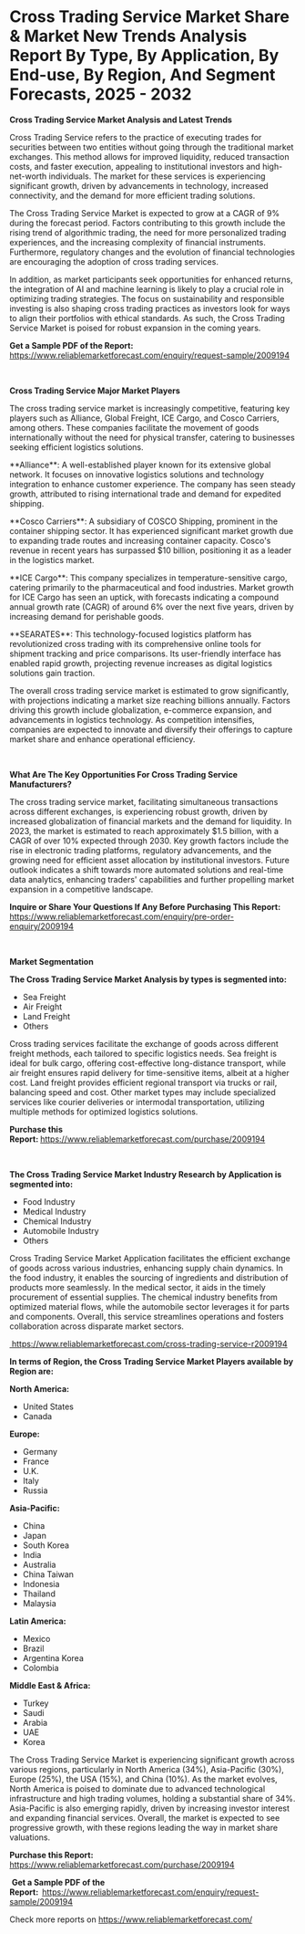 <p><h1>Cross Trading Service Market Share & Market New Trends Analysis Report By Type, By Application, By End-use, By Region, And Segment Forecasts, 2025 - 2032</h1></p><p><strong>Cross Trading Service Market Analysis and Latest Trends</strong></p>
<p><p>Cross Trading Service refers to the practice of executing trades for securities between two entities without going through the traditional market exchanges. This method allows for improved liquidity, reduced transaction costs, and faster execution, appealing to institutional investors and high-net-worth individuals. The market for these services is experiencing significant growth, driven by advancements in technology, increased connectivity, and the demand for more efficient trading solutions.</p><p>The Cross Trading Service Market is expected to grow at a CAGR of 9% during the forecast period. Factors contributing to this growth include the rising trend of algorithmic trading, the need for more personalized trading experiences, and the increasing complexity of financial instruments. Furthermore, regulatory changes and the evolution of financial technologies are encouraging the adoption of cross trading services. </p><p>In addition, as market participants seek opportunities for enhanced returns, the integration of AI and machine learning is likely to play a crucial role in optimizing trading strategies. The focus on sustainability and responsible investing is also shaping cross trading practices as investors look for ways to align their portfolios with ethical standards. As such, the Cross Trading Service Market is poised for robust expansion in the coming years.</p></p>
<p><strong>Get a Sample PDF of the Report:&nbsp;</strong> <a href="https://www.reliablemarketforecast.com/enquiry/request-sample/2009194?utm_campaign=3120&utm_medium=2&utm_source=Github&utm_content=ia&utm_term=11032025&utm_id=cross-trading-service">https://www.reliablemarketforecast.com/enquiry/request-sample/2009194</a></p>
<p>&nbsp;</p>
<p><strong>Cross Trading Service Major Market Players</strong></p>
<p><p>The cross trading service market is increasingly competitive, featuring key players such as Alliance, Global Freight, ICE Cargo, and Cosco Carriers, among others. These companies facilitate the movement of goods internationally without the need for physical transfer, catering to businesses seeking efficient logistics solutions.</p><p>**Alliance**: A well-established player known for its extensive global network. It focuses on innovative logistics solutions and technology integration to enhance customer experience. The company has seen steady growth, attributed to rising international trade and demand for expedited shipping.</p><p>**Cosco Carriers**: A subsidiary of COSCO Shipping, prominent in the container shipping sector. It has experienced significant market growth due to expanding trade routes and increasing container capacity. Cosco's revenue in recent years has surpassed $10 billion, positioning it as a leader in the logistics market.</p><p>**ICE Cargo**: This company specializes in temperature-sensitive cargo, catering primarily to the pharmaceutical and food industries. Market growth for ICE Cargo has seen an uptick, with forecasts indicating a compound annual growth rate (CAGR) of around 6% over the next five years, driven by increasing demand for perishable goods.</p><p>**SEARATES**: This technology-focused logistics platform has revolutionized cross trading with its comprehensive online tools for shipment tracking and price comparisons. Its user-friendly interface has enabled rapid growth, projecting revenue increases as digital logistics solutions gain traction.</p><p>The overall cross trading service market is estimated to grow significantly, with projections indicating a market size reaching billions annually. Factors driving this growth include globalization, e-commerce expansion, and advancements in logistics technology. As competition intensifies, companies are expected to innovate and diversify their offerings to capture market share and enhance operational efficiency.</p></p>
<p>&nbsp;</p>
<p><strong>What Are The Key Opportunities For Cross Trading Service Manufacturers?</strong></p>
<p><p>The cross trading service market, facilitating simultaneous transactions across different exchanges, is experiencing robust growth, driven by increased globalization of financial markets and the demand for liquidity. In 2023, the market is estimated to reach approximately $1.5 billion, with a CAGR of over 10% expected through 2030. Key growth factors include the rise in electronic trading platforms, regulatory advancements, and the growing need for efficient asset allocation by institutional investors. Future outlook indicates a shift towards more automated solutions and real-time data analytics, enhancing traders' capabilities and further propelling market expansion in a competitive landscape.</p></p>
<p><strong>Inquire or Share Your Questions If Any Before Purchasing This Report:</strong> <a href="https://www.reliablemarketforecast.com/enquiry/pre-order-enquiry/2009194?utm_campaign=3120&utm_medium=2&utm_source=Github&utm_content=ia&utm_term=11032025&utm_id=cross-trading-service">https://www.reliablemarketforecast.com/enquiry/pre-order-enquiry/2009194</a></p>
<p>&nbsp;</p>
<p><strong>Market Segmentation</strong></p>
<p><strong>The Cross Trading Service Market Analysis by types is segmented into:</strong></p>
<p><ul><li>Sea Freight</li><li>Air Freight</li><li>Land Freight</li><li>Others</li></ul></p>
<p><p>Cross trading services facilitate the exchange of goods across different freight methods, each tailored to specific logistics needs. Sea freight is ideal for bulk cargo, offering cost-effective long-distance transport, while air freight ensures rapid delivery for time-sensitive items, albeit at a higher cost. Land freight provides efficient regional transport via trucks or rail, balancing speed and cost. Other market types may include specialized services like courier deliveries or intermodal transportation, utilizing multiple methods for optimized logistics solutions.</p></p>
<p><strong>Purchase this Report:&nbsp;</strong><a href="https://www.reliablemarketforecast.com/purchase/2009194?utm_campaign=3120&utm_medium=2&utm_source=Github&utm_content=ia&utm_term=11032025&utm_id=cross-trading-service">https://www.reliablemarketforecast.com/purchase/2009194</a></p>
<p>&nbsp;</p>
<p><strong>The Cross Trading Service Market Industry Research by Application is segmented into:</strong></p>
<p><ul><li>Food Industry</li><li>Medical Industry</li><li>Chemical Industry</li><li>Automobile Industry</li><li>Others</li></ul></p>
<p><p>Cross Trading Service Market Application facilitates the efficient exchange of goods across various industries, enhancing supply chain dynamics. In the food industry, it enables the sourcing of ingredients and distribution of products more seamlessly. In the medical sector, it aids in the timely procurement of essential supplies. The chemical industry benefits from optimized material flows, while the automobile sector leverages it for parts and components. Overall, this service streamlines operations and fosters collaboration across disparate market sectors.</p></p>
<p><a href="https://www.reliablemarketforecast.com/cross-trading-service-r2009194?utm_campaign=3120&utm_medium=2&utm_source=Github&utm_content=ia&utm_term=11032025&utm_id=cross-trading-service">&nbsp;https://www.reliablemarketforecast.com/cross-trading-service-r2009194</a></p>
<p><strong>In terms of Region, the Cross Trading Service Market Players available by Region are:</strong></p>
<p>
    <p> <strong> North America: </strong>
        <ul>
            <li>United States</li>
            <li>Canada</li>
        </ul>
        </p> 
    <p> <strong> Europe: </strong>
        <ul>
            <li>Germany</li>
            <li>France</li>
            <li>U.K.</li>
            <li>Italy</li>
            <li>Russia</li>
        </ul>
        </p> 
    <p> <strong> Asia-Pacific: </strong>
        <ul>
            <li>China</li>
            <li>Japan</li>
            <li>South Korea</li>
            <li>India</li>
            <li>Australia</li>
            <li>China Taiwan</li>
            <li>Indonesia</li>
            <li>Thailand</li>
            <li>Malaysia</li>
        </ul>
        </p> 
    <p> <strong> Latin America: </strong>
        <ul>
            <li>Mexico</li>
            <li>Brazil</li>
            <li>Argentina Korea</li>
            <li>Colombia</li>
        </ul>
        </p> 
    <p> <strong> Middle East & Africa: </strong>
        <ul>
            <li>Turkey</li>
            <li>Saudi</li>
            <li>Arabia</li>
            <li>UAE</li>
            <li>Korea</li>
        </ul>
    </p>
    </p>
<p><p>The Cross Trading Service Market is experiencing significant growth across various regions, particularly in North America (34%), Asia-Pacific (30%), Europe (25%), the USA (15%), and China (10%). As the market evolves, North America is poised to dominate due to advanced technological infrastructure and high trading volumes, holding a substantial share of 34%. Asia-Pacific is also emerging rapidly, driven by increasing investor interest and expanding financial services. Overall, the market is expected to see progressive growth, with these regions leading the way in market share valuations.</p></p>
<p><strong>Purchase this Report: </strong><a href="https://www.reliablemarketforecast.com/purchase/2009194?utm_campaign=3120&utm_medium=2&utm_source=Github&utm_content=ia&utm_term=11032025&utm_id=cross-trading-service">https://www.reliablemarketforecast.com/purchase/2009194</a></p>
<p>&nbsp;<strong>Get a Sample PDF of the Report:&nbsp;&nbsp;</strong><a href="https://www.reliablemarketforecast.com/enquiry/request-sample/2009194?utm_campaign=3120&utm_medium=2&utm_source=Github&utm_content=ia&utm_term=11032025&utm_id=cross-trading-service">https://www.reliablemarketforecast.com/enquiry/request-sample/2009194</a></p>
<p><strong></strong></p>
<p>Check more reports on <a href="https://www.reliablemarketforecast.com/?utm_campaign=3120&utm_medium=2&utm_source=Github&utm_content=ia&utm_term=11032025&utm_id=cross-trading-service">https://www.reliablemarketforecast.com/</a></p>